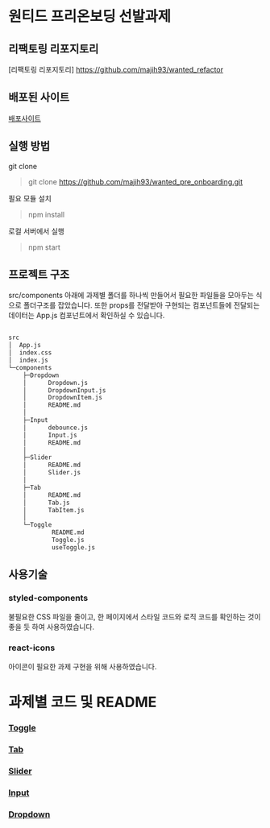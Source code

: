 # 원티드 프리온보딩 선발과제

## 리팩토링 리포지토리

[리팩토링 리포지토리] https://github.com/majih93/wanted_refactor

## 배포된 사이트

[배포사이트](https://rococo-choux-31af06.netlify.app/)

## 실행 방법

git clone

> git clone https://github.com/majih93/wanted_pre_onboarding.git

필요 모듈 설치

> npm install

로컬 서버에서 실행

> npm start

## 프로젝트 구조

src/components 아래에 과제별 폴더를 하나씩 만들어서 필요한 파일들을 모아두는 식으로 폴더구조를 잡았습니다.
또한 props를 전달받아 구현되는 컴포넌트들에 전달되는 데이터는 App.js 컴포넌트에서 확인하실 수 있습니다.

```bash

src
│  App.js
│  index.css
│  index.js
└─components
    ├─Dropdown
    │      Dropdown.js
    │      DropdownInput.js
    │      DropdownItem.js
    │      README.md
    │
    ├─Input
    │      debounce.js
    │      Input.js
    │      README.md
    │
    ├─Slider
    │      README.md
    │      Slider.js
    │
    ├─Tab
    │      README.md
    │      Tab.js
    │      TabItem.js
    │
    └─Toggle
            README.md
            Toggle.js
            useToggle.js


```

## 사용기술

### styled-components

불필요한 CSS 파일을 줄이고, 한 페이지에서 스타일 코드와 로직 코드를 확인하는 것이 좋을 듯 하여 사용하였습니다.

### react-icons

아이콘이 필요한 과제 구현을 위해 사용하였습니다.

# 과제별 코드 및 README

### [Toggle](https://github.com/majih93/wanted_pre_onboarding/blob/main/src/components/Toggle)

### [Tab](https://github.com/majih93/wanted_pre_onboarding/blob/main/src/components/Tab)

### [Slider](https://github.com/majih93/wanted_pre_onboarding/blob/main/src/components/Slider)

### [Input](https://github.com/majih93/wanted_pre_onboarding/blob/main/src/components/Input)

### [Dropdown](https://github.com/majih93/wanted_pre_onboarding/blob/main/src/components/Dropdown)
